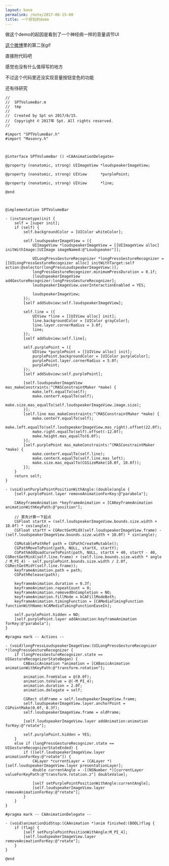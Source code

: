 ```yaml
---
layout: base
permalink: /note/2017-06-15-00
title: 一个好玩的demo
---
```


做这个demo的起因是看到了一个神经病一样的音量调节UI

[这个微博](http://weibo.com/5587568550/F7k4All2P)里的第二张gif

直接附代码吧

感觉也没有什么值得写的地方

不过这个代码里还没实现音量按钮变色的功能

还有待研究

    //
    //  SPTVolumeBar.m
    //  tmp
    //
    //  Created by Spt on 2017/6/15.
    //  Copyright © 2017年 Spt. All rights reserved.
    //

    #import "SPTVolumeBar.h"
    #import "Masonry.h"



    @interface SPTVolumeBar () <CAAnimationDelegate>

    @property (nonatomic, strong) UIImageView *loudspeakerImageView;

    @property (nonatomic, strong) UIView      *purplePoint;

    @property (nonatomic, strong) UIView      *line;

    @end



    @implementation SPTVolumeBar

    - (instancetype)init {
        self = [super init];
        if (self) {
            self.backgroundColor = [UIColor whiteColor];

            self.loudspeakerImageView = ({
                UIImageView *loudspeakerImageView = [[UIImageView alloc] initWithImage:[UIImage imageNamed:@"Loudspeaker"]];
                
                UILongPressGestureRecognizer *longPressGestureRecognizer = [[UILongPressGestureRecognizer alloc] initWithTarget:self action:@selector(longPressLoudspeakerImageView:)];
                longPressGestureRecognizer.minimumPressDuration = 0.1f;
                [loudspeakerImageView addGestureRecognizer:longPressGestureRecognizer];
                loudspeakerImageView.userInteractionEnabled = YES;
                
                loudspeakerImageView;
            });
            [self addSubview:self.loudspeakerImageView];
            
            self.line = ({
                UIView *line = [[UIView alloc] init];
                line.backgroundColor = [UIColor grayColor];
                line.layer.cornerRadius = 3.0f;
                line;
            });
            [self addSubview:self.line];
            
            self.purplePoint = ({
                UIView *purplePoint = [[UIView alloc] init];
                purplePoint.backgroundColor = [UIColor purpleColor];
                purplePoint.layer.cornerRadius = 5.0f;
                purplePoint;
            });
            [self addSubview:self.purplePoint];
            
            [self.loudspeakerImageView mas_makeConstraints:^(MASConstraintMaker *make) {
                make.left.equalTo(self);
                make.centerY.equalTo(self);
                make.size.mas_equalTo(self.loudspeakerImageView.image.size);
            }];
            [self.line mas_makeConstraints:^(MASConstraintMaker *make) {
                make.centerY.equalTo(self);
                make.left.equalTo(self.loudspeakerImageView.mas_right).offset(22.0f);
                make.right.equalTo(self).offset(-12.0f);
                make.height.mas_equalTo(6.0f);
            }];
            [self.purplePoint mas_makeConstraints:^(MASConstraintMaker *make) {
                make.centerY.equalTo(self.line);
                make.centerX.equalTo(self.line.mas_left);
                make.size.mas_equalTo(CGSizeMake(10.0f, 10.0f));
            }];
        }
        return self;
    }

    - (void)setPurplePointPositionWithAngle:(double)angle {
        [self.purplePoint.layer removeAnimationForKey:@"parabola"];

        CAKeyframeAnimation *keyframeAnimation = [CAKeyframeAnimation animationWithKeyPath:@"position"];
        
        // 首先计算一下起点
        CGFloat startX = (self.loudspeakerImageView.bounds.size.width + 10.0f) * cos(angle);
        CGFloat startY = CGRectGetMidX(self.loudspeakerImageView.frame) - (self.loudspeakerImageView.bounds.size.width + 10.0f) * sin(angle);
        
        CGMutablePathRef path = CGPathCreateMutable();
        CGPathMoveToPoint(path, NULL, startX, startY);
        CGPathAddQuadCurveToPoint(path, NULL, startX + 40, startY - 40, CGRectGetMinX(self.line.frame) + (self.line.bounds.size.width * angle / M_PI_4) - self.purplePoint.bounds.size.width / 2.0f, CGRectGetMidY(self.line.frame));
        keyframeAnimation.path = path;
        CGPathRelease(path);

        keyframeAnimation.duration = 0.3f;
        keyframeAnimation.repeatCount = 0;
        keyframeAnimation.removedOnCompletion = NO;
        keyframeAnimation.fillMode = kCAFillModeBoth;
        keyframeAnimation.timingFunction = [CAMediaTimingFunction functionWithName:kCAMediaTimingFunctionEaseIn];
        
        self.purplePoint.hidden = NO;
        [self.purplePoint.layer addAnimation:keyframeAnimation forKey:@"parabola"];
    }

    #pragma mark -- Actions --

    - (void)longPressLoudspeakerImageView:(UILongPressGestureRecognizer *)longPressGestureRecognizer {
        if (longPressGestureRecognizer.state == UIGestureRecognizerStateBegan) {
            CABasicAnimation *animation = [CABasicAnimation animationWithKeyPath:@"transform.rotation"];

            animation.fromValue = @(0.0f);
            animation.toValue = @(-M_PI_4);
            animation.duration = 2.0f;
            animation.delegate = self;
            
            CGRect oldFrame = self.loudspeakerImageView.frame;
            self.loudspeakerImageView.layer.anchorPoint = CGPointMake(0.0f, 0.3f);
            self.loudspeakerImageView.frame = oldFrame;
            
            [self.loudspeakerImageView.layer addAnimation:animation forKey:@"rotate"];
            
            self.purplePoint.hidden = YES;
        }
        else if (longPressGestureRecognizer.state == UIGestureRecognizerStateEnded) {
            if ([self.loudspeakerImageView.layer animationForKey:@"rotate"]) {
                CALayer *currentLayer = (CALayer *)[self.loudspeakerImageView.layer presentationLayer];
                double currentAngle = -[(NSNumber *)[currentLayer valueForKeyPath:@"transform.rotation.z"] doubleValue];
                
                [self setPurplePointPositionWithAngle:currentAngle];
                [self.loudspeakerImageView.layer removeAnimationForKey:@"rotate"];
            }
        }
    }

    #pragma mark -- CAAnimationDelegate --

    - (void)animationDidStop:(CAAnimation *)anim finished:(BOOL)flag {
        if (flag) {
            [self setPurplePointPositionWithAngle:M_PI_4];
            [self.loudspeakerImageView.layer removeAnimationForKey:@"rotate"];
        }
    }

    @end

